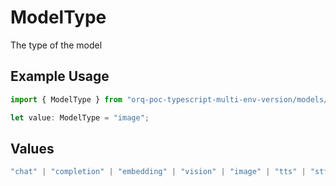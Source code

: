 # ModelType

The type of the model

## Example Usage

```typescript
import { ModelType } from "orq-poc-typescript-multi-env-version/models/operations";

let value: ModelType = "image";
```

## Values

```typescript
"chat" | "completion" | "embedding" | "vision" | "image" | "tts" | "stt" | "rerank"
```